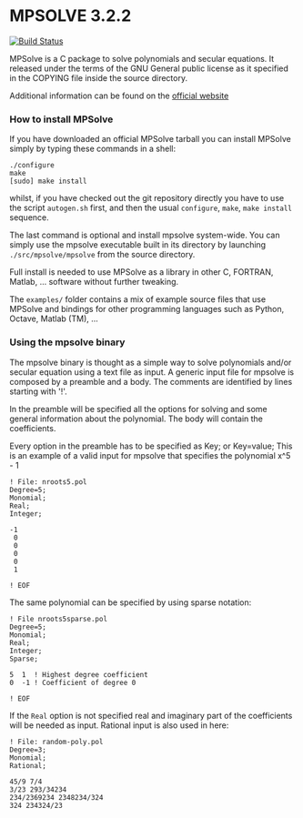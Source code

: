 MPSOLVE 3.2.2
=============

[![Build Status](https://travis-ci.org/robol/MPSolve.svg?branch=master)](https://travis-ci.org/robol/MPSolve)

 MPSolve is a C package to solve polynomials and secular equations. It released under the terms
 of the GNU General public license as it specified in the COPYING file inside the source directory.

 Additional information can be found on the [official website](https://numpi.dm.unipi.it/software/mpsolve)

### How to install MPSolve

If you have downloaded an official MPSolve tarball you can 
install MPSolve simply by typing these commands in a shell:

    ./configure 
    make 
    [sudo] make install

whilst, if you have checked out the git repository directly
you have to use the script `autogen.sh` first, and then the
usual `configure`, `make`, `make install` sequence. 

The last command is optional and install mpsolve system-wide. You can simply
use the mpsolve executable built in its directory by launching 
`./src/mpsolve/mpsolve` from the source directory.

Full install is needed to use MPSolve as a library in other C, 
FORTRAN, Matlab, ... software without further tweaking. 

The `examples/` folder contains a mix of example source files that use
MPSolve and bindings for other programming languages such as Python,
Octave, Matlab (TM), ...

### Using the mpsolve binary

The mpsolve binary is thought as a simple way to solve polynomials 
and/or secular equation using a text file as input. A generic 
input file for mpsolve is composed by a preamble and 
a body. The comments are identified by lines starting with '!'.

In the preamble will be specified all the options for solving 
and some general information about the polynomial. 
The body will contain the coefficients.

Every option in the preamble has to be specified as Key; or Key=value;
This is an example of a valid input for mpsolve that specifies 
the polynomial x^5 - 1

    ! File: nroots5.pol 
    Degree=5;
    Monomial;
    Real;
    Integer;
    
    -1
     0
     0
     0
     0
     1
    
    ! EOF

 The same polynomial can be specified by using sparse notation:

    ! File nroots5sparse.pol
    Degree=5;
    Monomial;
    Real;
    Integer;
    Sparse;
    
    5  1  ! Highest degree coefficient
    0  -1 ! Coefficient of degree 0
    
    ! EOF

 If the `Real` option is not specified real and imaginary part of the coefficients
 will be needed as input. Rational input is also used in here:

    ! File: random-poly.pol
    Degree=3;
    Monomial;
    Rational;

    45/9 7/4
    3/23 293/34234
    234/2369234 2348234/324
    324 234324/23

